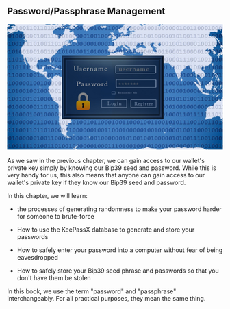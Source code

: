 ## Password/Passphrase Management

![](/assets/internet-1952019_1280.jpg)

As we saw in the previous chapter, we can gain access to our wallet's private key simply by knowing our Bip39 seed and password. While this is very handy for us, this also means that anyone can gain access to our wallet's private key if they know our Bip39 seed and password.

In this chapter, we will learn:

- the processes of generating randomness to make your password harder for someone to brute-force

- How to use the KeePassX database to generate and store your passwords

- How to safely enter your password into a computer without fear of being eavesdropped

- How to safely store your Bip39 seed phrase and passwords so that you don't have them be stolen

In this book, we use the term "password" and "passphrase" interchangeably. For all practical purposes, they mean the same thing.
